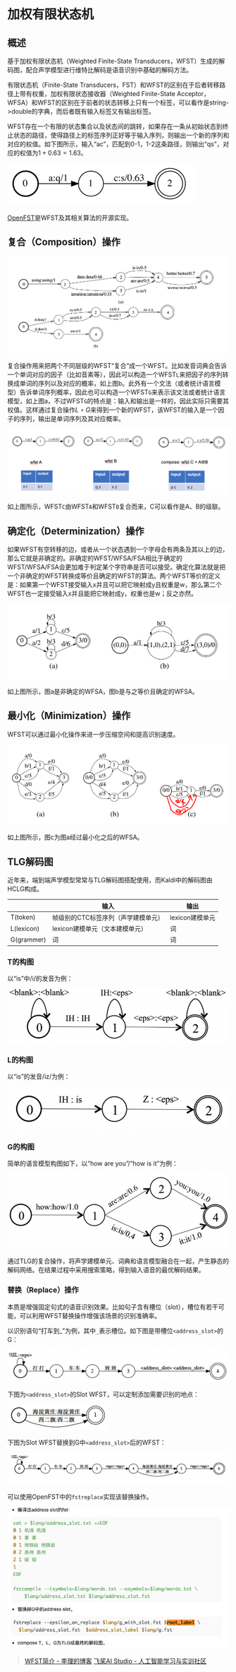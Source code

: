 # 加权有限状态机

## 概述

基于加权有限状态机（Weighted Finite-State Transducers，WFST）生成的解码图，配合声学模型进行维特比解码是语音识别中基础的解码方法。

有限状态机（Finite-State Transducers，FST）和WFST的区别在于后者转移路径上带有权重，加权有限状态接收器（Weighted Finite-State Acceptor，WFSA）和WFST的区别在于前者的状态转移上只有一个标签，可以看作是string->double的字典，而后者既有输入标签又有输出标签。

WFST存在一个有限的状态集合以及状态间的跳转，如果存在一条从初始状态到终止状态的路径，使得路径上的标签序列正好等于输入序列，则输出一个新的序列和对应的权值。如下图所示，输入“ac”，匹配到0-1，1-2这条路径，则输出“qs”，对应的权值为$1+0.63=1.63$。

![](attachments/Pasted%20image%2020220530001657.png)

[OpenFST](https://www.openfst.org/twiki/bin/view/FST/FstQuickTour)是WFST及其相关算法的开源实现。

## 复合（Composition）操作

![](attachments/Pasted%20image%2020220530002931.png)

复合操作用来把两个不同层级的WFST“复合”成一个WFST。比如发音词典会告诉一个单词对应的因子（比如音素等），因此可以构造一个WFST`L`来把因子的序列转换成单词的序列以及对应的概率，如上图b。此外有一个文法（或者统计语言模型）告诉单词序列概率，因此也可以构造一个WFST`G`来表示该文法或者统计语言模型，如上图a，不过WFST`G`的特点是：输入和输出是一样的，因此实际只需要其权值。这样通过复合操作$L\circ G$来得到一个新的WFST，该WFST的输入是一个因子的序列，输出是单词序列及其对应概率。

![](attachments/Pasted%20image%2020220530001941.png)

如上图所示，WFST`C`由WFST`A`和WFST`B`复合而来，C可以看作是A、B的级联。

## 确定化（Determinization）操作

如果WFST有空转移的边，或者从一个状态遇到一个字母会有两条及其以上的边，那么它就是非确定的。非确定的WFST/WFSA/FSA相比于确定的WFST/WFSA/FSA会更加难于判定某个字符串是否可以接受。确定化算法就是把一个非确定的WFST转换成等价且确定的WFST的算法。两个WFST等价的定义是：如果第一个WFST接受输入x并且可以把它映射成y且权重是w，那么第二个WFST也一定接受输入x并且能把它映射成y，权重也是w；反之亦然。

![](attachments/Pasted%20image%2020220530161124.png)

如上图所示，图a是非确定的WFSA，图b是与之等价且确定的WFSA。

## 最小化（Minimization）操作

WFST可以通过最小化操作来进一步压缩空间和提高识别速度。

![](attachments/Pasted%20image%2020220530161333.png)

如上图所示，图c为图a经过最小化之后的WFSA。

## TLG解码图

近年来，端到端声学模型常常与TLG解码图搭配使用，而Kaldi中的解码图由HCLG构成。

|            | 输入                | 输出     |
| ---------- | ------------------- | -------- |
| T(token)   | 帧级别的CTC标签序列（声学建模单元） | lexicon建模单元 |
| L(lexicon) | lexicon建模单元（文本建模单元）            | 词       |
| G(grammer) | 词                  | 词       |

### T的构图

以“is”中/i/的发音为例：

![](attachments/Pasted%20image%2020220530003833.png)

### L的构图

以“is”的发音/iz/为例：

![](attachments/Pasted%20image%2020220530003939.png)

### G的构图

简单的语言模型构图如下，以“how are you”/“how is it”为例：

![](attachments/Pasted%20image%2020220530004140.png)

通过TLG的复合操作，将声学建模单元、词典和语言模型融合在一起，产生静态的解码网络。在结果过程中采用搜索策略，得到输入语音的最优解码结果。

### 替换（Replace）操作

本质是增强固定句式的语音识别效果。比如句子含有槽位（slot），槽位有若干可能，可以利用WFST替换操作增强该场景的识别准确率。

以识别语句“打车到_”为例，其中`_`表示槽位。如下图是带槽位`<address_slot>`的G：

![](attachments/Pasted%20image%2020220530005215.png)

下图为`<address_slot>`的Slot WFST，可以定制添加需要识别的地点：

![](attachments/Pasted%20image%2020220530005328.png)

下图为Slot WFST替换到G中`<address_slot>`后的WFST：

![](attachments/Pasted%20image%2020220530005420.png)

可以使用OpenFST中的`fstreplace`实现该替换操作。

![](attachments/Pasted%20image%2020220530005546.png)

> [WFST简介 - 李理的博客](http://fancyerii.github.io/books/wfst/)
> [飞桨AI Studio - 人工智能学习与实训社区](https://aistudio.baidu.com/aistudio/projectdetail/4123501)
